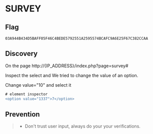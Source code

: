 # SURVEY

## Flag
```
03A944B434D5BAFF05F46C4BEDE5792551A2595574BCAFC9A6E25F67C382CCAA
```

## Discovery
On the page  http://{IP_ADDRESS}/index.php?page=survey#

Inspect the select and We tried to change the value of an option.

Change value="10" and select it

```diff
# element inspector
<option value="1337">7</option>
```
## Prevention
> - Don't trust user input, always do your your verifications.